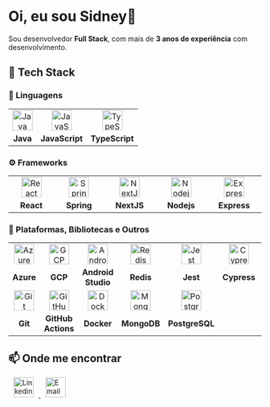 # Oi, eu sou Sidney👋 

Sou desenvolvedor **Full Stack**, com mais de **3 anos de experiência** com desenvolvimento. 

## 🚀 Tech Stack

### 🧠 Linguagens
<table>
  <tr>
    <td align="center" >
      <img src="https://readme.zimeo.com.br/skills/java.svg" width="40" height="40" alt="Java" />
    </td>
    <td align="center" >
      <img src="https://readme.zimeo.com.br/skills/javascript.svg" width="40" height="40" alt="JavaScript" />
    </td>
    <td align="center">
      <img src="https://readme.zimeo.com.br/skills/typescript.svg" width="40" height="40" alt="TypeScript" />
    </td>
  </tr>
  <tr>
    <td align="center">
      <b>Java</b>
    </td>
    <td align="center">
      <b>JavaScript</b>
    </td>
    <td align="center">
      <b>TypeScript</b>
    </td>
  </tr>
</table>


### ⚙️ Frameworks
<table>
  <tr>
    <td align="center" width="12%">
      <img src="https://readme.zimeo.com.br/skills/react.svg" width="40" height="40" alt="React" />
    </td>
    <td align="center" width="12%">
      <img src="https://readme.zimeo.com.br/skills/spring.svg" width="40" height="40" alt="Spring" />
    </td>
    <td align="center" width="12%">
      <img src="https://readme.zimeo.com.br/skills/nextjs.svg" width="40" height="40" alt="NextJS" />
    </td>
    <td align="center" width="12%">
      <img src="https://readme.zimeo.com.br/skills/nodejs.svg" width="40" height="40" alt="Nodejs" />
    </td>
    <td align="center" width="12%">
      <img src="https://readme.zimeo.com.br/skills/express.svg" width="40" height="40" alt="Express" />
    </td>
  </tr>
  <tr>
    <td align="center">
      <b>React</b>
    </td>
    <td align="center">
      <b>Spring</b>
    </td>
    <td align="center">
      <b>NextJS</b>
    </td>
    <td align="center">
      <b>Nodejs</b>
    </td>
    <td align="center">
      <b>Express</b>
    </td>
  </tr>
</table>


### 🧩 Plataformas, Bibliotecas e Outros  
<table>
  <tr>
    <td align="center" width="12%">
      <img src="https://readme.zimeo.com.br/skills/azure.svg" width="40" height="40" alt="Azure" />
    </td>
    <td align="center" width="12%">
      <img src="https://readme.zimeo.com.br/skills/gcp.svg" width="40" height="40" alt="GCP" />
    </td>
    <td align="center" width="12%">
      <img src="https://readme.zimeo.com.br/skills/android-studio.svg" width="40" height="40" alt="Android Studio" />
    </td>
    <td align="center" width="12%">
      <img src="https://readme.zimeo.com.br/skills/redis.svg" width="40" height="40" alt="Redis" />
    </td>
    <td align="center" width="12%">
      <img src="https://readme.zimeo.com.br/skills/jest.svg" width="40" height="40" alt="Jest" />
    </td>
    <td align="center" width="12%">
      <img src="https://readme.zimeo.com.br/skills/cypress.svg" width="40" height="40" alt="Cypress" />
    </td>
    <td align="center" width="12%">
      <img src="https://readme.zimeo.com.br/skills/tailwindcss.svg" width="40" height="40" alt="TailwindCSS" />
    </td>
    <td align="center" width="12%">
      <img src="https://readme.zimeo.com.br/skills/chakra.svg" width="40" height="40" alt="Chakra" />
    </td>
  </tr>
  <tr>
    <td align="center">
      <b>Azure</b>
    </td>
    <td align="center">
      <b>GCP</b>
    </td>
    <td align="center">
      <b>Android Studio</b>
    </td>
    <td align="center">
      <b>Redis</b>
    </td>
    <td align="center">
      <b>Jest</b>
    </td>
    <td align="center">
      <b>Cypress</b>
    </td>
    <td align="center">
      <b>TailwindCSS</b>
    </td>
    <td align="center">
      <b>Chakra</b>
    </td>
  </tr>
  <tr>
    <td align="center" width="12%">
      <img src="https://readme.zimeo.com.br/skills/git.svg" width="40" height="40" alt="Git" />
    </td>
    <td align="center" width="12%">
      <img src="https://readme.zimeo.com.br/skills/github-actions.svg" width="40" height="40" alt="GitHub Actions" />
    </td>
    <td align="center" width="12%">
      <img src="https://readme.zimeo.com.br/skills/docker.svg" width="40" height="40" alt="Docker" />
    </td>
    <td align="center" width="12%">
      <img src="https://readme.zimeo.com.br/skills/mongodb.svg" width="40" height="40" alt="MongoDB" />
    </td>
    <td align="center" width="12%">
      <img src="https://readme.zimeo.com.br/skills/postgresql.svg" width="40" height="40" alt="PostgreSQL" />
    </td>
  </tr>
  <tr>
    <td align="center">
      <b>Git</b>
    </td>
    <td align="center">
      <b>GitHub Actions</b>
    </td>
    <td align="center">
      <b>Docker</b>
    </td>
    <td align="center">
      <b>MongoDB</b>
    </td>
    <td align="center">
      <b>PostgreSQL</b>
    </td>
  </tr>
</table>



## 📫 Onde me encontrar

<div>
<a href="https://www.linkedin.com/in/sidneylima/" target="_blank">
<img src="https://readme.zimeo.com.br/social/linkedin.svg" alt="Linkedin" width="40" height="40" style="margin: 0 10px;"/>
</a>
<a href="mailto:sidneylimadev@gmail.com" target="_blank">
<img src="https://readme.zimeo.com.br/social/gmail.svg" alt="Email" width="40" height="40" style="margin: 0 10px;"/>
</a>
</div>

















